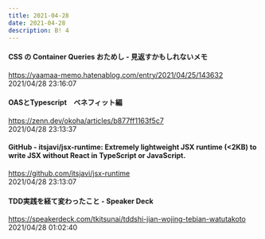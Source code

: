 ```yaml
---
title: 2021-04-28
date: 2021-04-28
description: B! 4
---
```


#### CSS の Container Queries おためし - 見返すかもしれないメモ
https://yaamaa-memo.hatenablog.com/entry/2021/04/25/143632<br>
2021/04/28 23:16:07<br>


#### OASとTypescript　ベネフィット編
https://zenn.dev/okoha/articles/b877ff1163f5c7<br>
2021/04/28 23:13:37<br>


#### GitHub - itsjavi/jsx-runtime: Extremely lightweight JSX runtime (<2KB) to write JSX without React in TypeScript or JavaScript.
https://github.com/itsjavi/jsx-runtime<br>
2021/04/28 23:13:07<br>


#### TDD実践を経て変わったこと - Speaker Deck
https://speakerdeck.com/tkitsunai/tddshi-jian-wojing-tebian-watutakoto<br>
2021/04/28 01:02:40<br>


